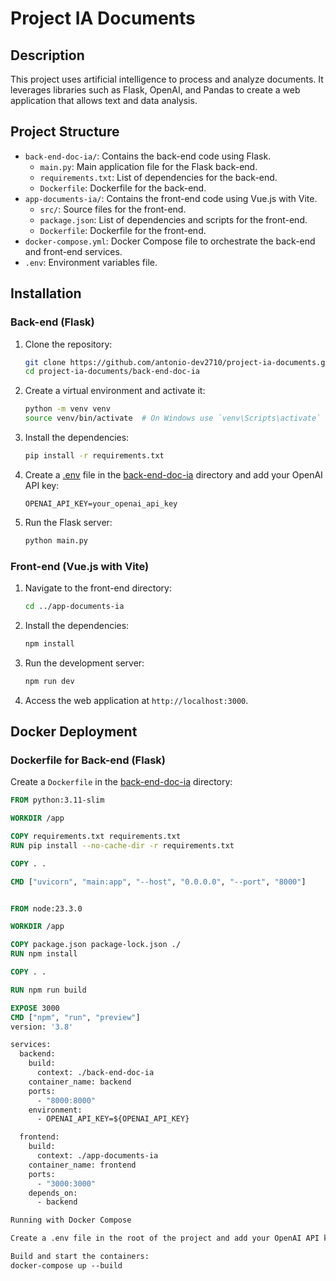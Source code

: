 # Project IA Documents

## Description
This project uses artificial intelligence to process and analyze documents. It leverages libraries such as Flask, OpenAI, and Pandas to create a web application that allows text and data analysis.

## Project Structure
- `back-end-doc-ia/`: Contains the back-end code using Flask.
  - `main.py`: Main application file for the Flask back-end.
  - `requirements.txt`: List of dependencies for the back-end.
  - `Dockerfile`: Dockerfile for the back-end.
- `app-documents-ia/`: Contains the front-end code using Vue.js with Vite.
  - `src/`: Source files for the front-end.
  - `package.json`: List of dependencies and scripts for the front-end.
  - `Dockerfile`: Dockerfile for the front-end.
- `docker-compose.yml`: Docker Compose file to orchestrate the back-end and front-end services.
- `.env`: Environment variables file.

## Installation

### Back-end (Flask)

1. Clone the repository:
    ```bash
    git clone https://github.com/antonio-dev2710/project-ia-documents.git
    cd project-ia-documents/back-end-doc-ia
    ```

2. Create a virtual environment and activate it:
    ```bash
    python -m venv venv
    source venv/bin/activate  # On Windows use `venv\Scripts\activate`
    ```

3. Install the dependencies:
    ```bash
    pip install -r requirements.txt
    ```

4. Create a [.env](http://_vscodecontentref_/0) file in the [back-end-doc-ia](http://_vscodecontentref_/1) directory and add your OpenAI API key:
    ```env
    OPENAI_API_KEY=your_openai_api_key
    ```

5. Run the Flask server:
    ```bash
    python main.py
    ```

### Front-end (Vue.js with Vite)

1. Navigate to the front-end directory:
    ```bash
    cd ../app-documents-ia
    ```

2. Install the dependencies:
    ```bash
    npm install
    ```

3. Run the development server:
    ```bash
    npm run dev
    ```

4. Access the web application at `http://localhost:3000`.

## Docker Deployment

### Dockerfile for Back-end (Flask)

Create a `Dockerfile` in the [back-end-doc-ia](http://_vscodecontentref_/2) directory:

```Dockerfile
FROM python:3.11-slim

WORKDIR /app

COPY requirements.txt requirements.txt
RUN pip install --no-cache-dir -r requirements.txt

COPY . .

CMD ["uvicorn", "main:app", "--host", "0.0.0.0", "--port", "8000"]


FROM node:23.3.0

WORKDIR /app

COPY package.json package-lock.json ./
RUN npm install

COPY . .

RUN npm run build

EXPOSE 3000
CMD ["npm", "run", "preview"]
version: '3.8'

services:
  backend:
    build:
      context: ./back-end-doc-ia
    container_name: backend
    ports:
      - "8000:8000"
    environment:
      - OPENAI_API_KEY=${OPENAI_API_KEY}

  frontend:
    build:
      context: ./app-documents-ia
    container_name: frontend
    ports:
      - "3000:3000"
    depends_on:
      - backend

Running with Docker Compose

Create a .env file in the root of the project and add your OpenAI API key: <vscode_annotation details='xxxxxxxxxxxxxxxxxxxxxx'> </vscode_annotation> ```env OPENAI_API_KEY=your_openai_api_key

Build and start the containers:
docker-compose up --build


